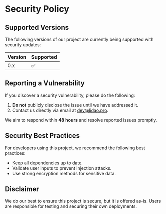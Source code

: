 # Security Policy

## Supported Versions

The following versions of our project are currently being supported with security updates:

| Version | Supported          |
| ------- | ------------------ |
| 0.x     | :white_check_mark: |

## Reporting a Vulnerability

If you discover a security vulnerability, please do the following:

1. **Do not** publicly disclose the issue until we have addressed it.
2. Contact us directly via email at [dev@lidao.pro](mailto:dev@lidao.pro).

We aim to respond within **48 hours** and resolve reported issues promptly.

## Security Best Practices

For developers using this project, we recommend the following best practices:

- Keep all dependencies up to date.
- Validate user inputs to prevent injection attacks.
- Use strong encryption methods for sensitive data.

## Disclaimer

We do our best to ensure this project is secure, but it is offered as-is. Users are responsible for testing and securing their own deployments.
